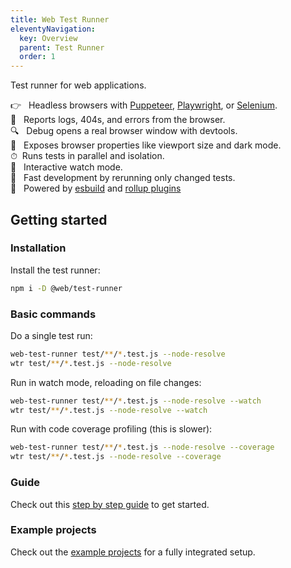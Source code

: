 ```yaml
---
title: Web Test Runner
eleventyNavigation:
  key: Overview
  parent: Test Runner
  order: 1
---
```


Test runner for web applications.

👉&nbsp;&nbsp; Headless browsers with [Puppeteer](https://modern-web.dev/docs/test-runner/browsers/puppeteer/), [Playwright](https://modern-web.dev/docs/test-runner/browsers/playwright/), or [Selenium](https://modern-web.dev/docs/test-runner/browsers/selenium/). <br>
🚧&nbsp;&nbsp; Reports logs, 404s, and errors from the browser. <br>
🔍&nbsp;&nbsp; Debug opens a real browser window with devtools.<br>
🔧&nbsp;&nbsp; Exposes browser properties like viewport size and dark mode.<br>
⏱&nbsp;&nbsp;Runs tests in parallel and isolation.<br>
👀&nbsp;&nbsp; Interactive watch mode.<br>
🏃&nbsp;&nbsp; Fast development by rerunning only changed tests.<br>
🚀&nbsp;&nbsp; Powered by [esbuild](https://modern-web.dev/docs/dev-server/esbuild.md) and [rollup plugins](https://modern-web.dev/docs/dev-server/rollup.md)

## Getting started

### Installation

Install the test runner:

```bash
npm i -D @web/test-runner
```

### Basic commands

Do a single test run:

```bash
web-test-runner test/**/*.test.js --node-resolve
wtr test/**/*.test.js --node-resolve
```

Run in watch mode, reloading on file changes:

```bash
web-test-runner test/**/*.test.js --node-resolve --watch
wtr test/**/*.test.js --node-resolve --watch
```

Run with code coverage profiling (this is slower):

```bash
web-test-runner test/**/*.test.js --node-resolve --coverage
wtr test/**/*.test.js --node-resolve --coverage
```

### Guide

Check out this [step by step guide](../../../learn/test-runner/getting-started.md) to get started.

### Example projects

Check out the <a href="https://github.com/modernweb-dev/example-projects" target="_blank" rel="noopener noreferrer">example projects</a> for a fully integrated setup.

